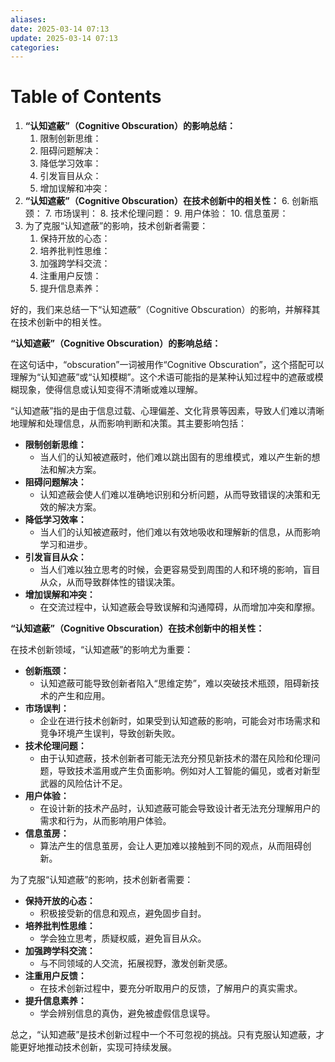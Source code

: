 ```yaml
---
aliases: 
date: 2025-03-14 07:13
update: 2025-03-14 07:13
categories:
---
```

# Table of Contents

1.  **“认知遮蔽”（Cognitive Obscuration）的影响总结：**
    1.  限制创新思维：
    2.  阻碍问题解决：
    3.  降低学习效率：
    4.  引发盲目从众：
    5.  增加误解和冲突：
2.  **“认知遮蔽”（Cognitive Obscuration）在技术创新中的相关性：**
    6.  创新瓶颈：
    7.  市场误判：
    8.  技术伦理问题：
    9.  用户体验：
    10.  信息茧房：
3.  为了克服“认知遮蔽”的影响，技术创新者需要：
    1.  保持开放的心态：
    2.  培养批判性思维：
    3.  加强跨学科交流：
    4.  注重用户反馈：
    5.  提升信息素养：

好的，我们来总结一下“认知遮蔽”（Cognitive Obscuration）的影响，并解释其在技术创新中的相关性。

**“认知遮蔽”（Cognitive Obscuration）的影响总结：**

在这句话中，“obscuration”一词被用作“Cognitive Obscuration”，这个搭配可以理解为“认知遮蔽”或“认知模糊”。这个术语可能指的是某种认知过程中的遮蔽或模糊现象，使得信息或认知变得不清晰或难以理解。

“认知遮蔽”指的是由于信息过载、心理偏差、文化背景等因素，导致人们难以清晰地理解和处理信息，从而影响判断和决策。其主要影响包括：

- **限制创新思维：**
  - 当人们的认知被遮蔽时，他们难以跳出固有的思维模式，难以产生新的想法和解决方案。
- **阻碍问题解决：**
  - 认知遮蔽会使人们难以准确地识别和分析问题，从而导致错误的决策和无效的解决方案。
- **降低学习效率：**
  - 当人们的认知被遮蔽时，他们难以有效地吸收和理解新的信息，从而影响学习和进步。
- **引发盲目从众：**
  - 当人们难以独立思考的时候，会更容易受到周围的人和环境的影响，盲目从众，从而导致群体性的错误决策。
- **增加误解和冲突：**
  - 在交流过程中，认知遮蔽会导致误解和沟通障碍，从而增加冲突和摩擦。

**“认知遮蔽”（Cognitive Obscuration）在技术创新中的相关性：**

在技术创新领域，“认知遮蔽”的影响尤为重要：

- **创新瓶颈：**
  - 认知遮蔽可能导致创新者陷入“思维定势”，难以突破技术瓶颈，阻碍新技术的产生和应用。
- **市场误判：**
  - 企业在进行技术创新时，如果受到认知遮蔽的影响，可能会对市场需求和竞争环境产生误判，导致创新失败。
- **技术伦理问题：**
  - 由于认知遮蔽，技术创新者可能无法充分预见新技术的潜在风险和伦理问题，导致技术滥用或产生负面影响。例如对人工智能的偏见，或者对新型武器的风险估计不足。
- **用户体验：**
  - 在设计新的技术产品时，认知遮蔽可能会导致设计者无法充分理解用户的需求和行为，从而影响用户体验。
- **信息茧房：**
  - 算法产生的信息茧房，会让人更加难以接触到不同的观点，从而阻碍创新。

为了克服“认知遮蔽”的影响，技术创新者需要：

- **保持开放的心态：**
  - 积极接受新的信息和观点，避免固步自封。
- **培养批判性思维：**
  - 学会独立思考，质疑权威，避免盲目从众。
- **加强跨学科交流：**
  - 与不同领域的人交流，拓展视野，激发创新灵感。
- **注重用户反馈：**
  - 在技术创新过程中，要充分听取用户的反馈，了解用户的真实需求。
- **提升信息素养：**
  - 学会辨别信息的真伪，避免被虚假信息误导。

总之，“认知遮蔽”是技术创新过程中一个不可忽视的挑战。只有克服认知遮蔽，才能更好地推动技术创新，实现可持续发展。
